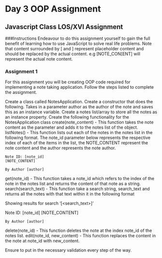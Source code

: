# Day 3 OOP Assignment

## Javascript Class LOS/XVI Assignment

###Instructions
Endeavour to do this assignment yourself to gain the full benefit of learning how to use JavaScript to solve real life problems.
Note that content surrounded by [ and ] represent placeholder content and should be replaced by the actual content. e.g [NOTE_CON[ENT] will represent the actual note content.

### Assignment 1
For this assignment you will be creating OOP code required for implementing a note taking application. Follow the steps listed to complete the assignment.

Create a class called NotesApplication.
Create a constructor that does the following.
Takes in a parameter author as the author of the note and saves this as an instance variable.
Create a notes list/array to store all the notes as an instance property.
Create the following functionality for the NotesApplication class
create(note_content) - This function takes the note content as the parameter and adds it to the notes list of the object.
listNotes() - This function lists out each of the notes in the notes list in the following format. The note_id parameter below represents the respective index of each of the items in the list, the NOTE_CONTENT represent the note content and the author represents the note author.
	
	Note ID: [note_id]
	[NOTE_CONTENT]

	By Author [author]
	
get(note_id) - This function takes a note_id which refers to the index of the note in the notes list and returns the content of that note as a string.
search(search_text) - This function take a search string, search_text and returns all the notes with that text within it in the following format

Showing results for search ‘[<search_text>]’

Note ID: [note_id]
	[NOTE_CONTENT]

	By Author [author]
 
delete(note_id) - This function deletes the note at the index note_id of the notes list.
edit(note_id, new_content) - This function replaces the content in the note at note_id with new_content.

Ensure to put in the necessary validation every step of the way.

